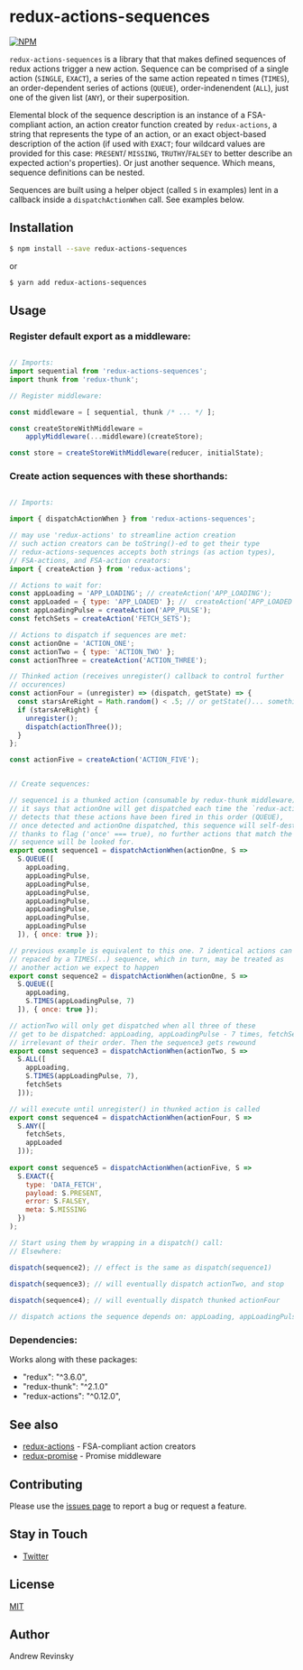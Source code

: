 # redux-actions-sequences

[![NPM](https://nodei.co/npm/redux-actions-sequences.png?downloads=true&stars=true)](https://nodei.co/npm/redux-actions-sequences/)

`redux-actions-sequences` is a library that that makes defined sequences of redux actions trigger a new action. Sequence can be comprised of a single action (`SINGLE`, `EXACT`), a series of the same action repeated n times (`TIMES`), an order-dependent series of actions (`QUEUE`), order-indenendent (`ALL`), just one of the given list (`ANY`), or their superposition. 

Elemental block of the sequence description is an instance of a FSA-compliant action, an action creator function created by `redux-actions`, a string that represents the type of an action, or an exact object-based description of the action (if used with `EXACT`; four wildcard values are provided for this case: `PRESENT`/ `MISSING`, `TRUTHY`/`FALSEY` to better describe an expected action's properties). Or just another sequence. Which means, sequence definitions can be nested.

Sequences are built using a helper object (called `S` in examples) lent in a callback inside a `dispatchActionWhen` call. See examples below.


## Installation

```bash
$ npm install --save redux-actions-sequences
```

or

```bash
$ yarn add redux-actions-sequences
```

## Usage

### Register default export as a middleware:

```js

// Imports:
import sequential from 'redux-actions-sequences';
import thunk from 'redux-thunk';

// Register middleware:

const middleware = [ sequential, thunk /* ... */ ];

const createStoreWithMiddleware =
    applyMiddleware(...middleware)(createStore);

const store = createStoreWithMiddleware(reducer, initialState);

```

### Create action sequences with these shorthands:


```js

// Imports:

import { dispatchActionWhen } from 'redux-actions-sequences';

// may use 'redux-actions' to streamline action creation
// such action creators can be toString()-ed to get their type
// redux-actions-sequences accepts both strings (as action types), 
// FSA-actions, and FSA-action creators:
import { createAction } from 'redux-actions';

// Actions to wait for:
const appLoading = 'APP_LOADING'; // createAction('APP_LOADING');
const appLoaded = { type: 'APP_LOADED' }; //  createAction('APP_LOADED');
const appLoadingPulse = createAction('APP_PULSE');
const fetchSets = createAction('FETCH_SETS');

// Actions to dispatch if sequences are met:
const actionOne = 'ACTION_ONE';
const actionTwo = { type: 'ACTION_TWO' };
const actionThree = createAction('ACTION_THREE');

// Thinked action (receives unregister() callback to control further
// occurences)
const actionFour = (unregister) => (dispatch, getState) => {
  const starsAreRight = Math.random() < .5; // or getState()... something
  if (starsAreRight) {
    unregister();
    dispatch(actionThree());
  }
};

const actionFive = createAction('ACTION_FIVE');


// Create sequences: 

// sequence1 is a thunked action (consumable by redux-thunk middleware)
// it says that actionOne will get dispatched each time the `redux-actions-sequences`
// detects that these actions have been fired in this order (QUEUE),
// once detected and actionOne dispatched, this sequence will self-destruct
// thanks to flag ('once' === true), no further actions that match the 
// sequence will be looked for.
export const sequence1 = dispatchActionWhen(actionOne, S => 
  S.QUEUE([
    appLoading,
    appLoadingPulse,
    appLoadingPulse,
    appLoadingPulse,
    appLoadingPulse,
    appLoadingPulse,
    appLoadingPulse,
    appLoadingPulse
  ]), { once: true });

// previous example is equivalent to this one. 7 identical actions can be
// repaced by a TIMES(..) sequence, which in turn, may be treated as 
// another action we expect to happen
export const sequence2 = dispatchActionWhen(actionOne, S =>
  S.QUEUE([
    appLoading,
    S.TIMES(appLoadingPulse, 7)
  ]), { once: true });

// actionTwo will only get dispatched when all three of these
// get to be dispatched: appLoading, appLoadingPulse - 7 times, fetchSets
// irrelevant of their order. Then the sequence3 gets rewound
export const sequence3 = dispatchActionWhen(actionTwo, S => 
  S.ALL([
    appLoading,
    S.TIMES(appLoadingPulse, 7),
    fetchSets
  ]));

// will execute until unregister() in thunked action is called
export const sequence4 = dispatchActionWhen(actionFour, S => 
  S.ANY([
    fetchSets,
    appLoaded
  ]));
  
export const sequence5 = dispatchActionWhen(actionFive, S => 
  S.EXACT({
    type: 'DATA_FETCH',
    payload: S.PRESENT,
    error: S.FALSEY,
    meta: S.MISSING
  })
);

// Start using them by wrapping in a dispatch() call:
// Elsewhere:

dispatch(sequence2); // effect is the same as dispatch(sequence1) 

dispatch(sequence3); // will eventually dispatch actionTwo, and stop
 
dispatch(sequence4); // will eventually dispatch thunked actionFour

// dispatch actions the sequence depends on: appLoading, appLoadingPulse, fetchSets, appLoaded

```

### Dependencies:

Works along with these packages:

* "redux": "^3.6.0",
* "redux-thunk": "^2.1.0"
* "redux-actions": "^0.12.0",


## See also

- [redux-actions](https://github.com/acdlite/redux-actions) - FSA-compliant action creators
- [redux-promise](https://github.com/acdlite/redux-promise) - Promise middleware

## Contributing

Please use the [issues page](https://github.com/AndrewRevinsky/redux-actions-sequences/issues) to report a bug or request a feature.


## Stay in Touch

* [Twitter](https://twitter.com/andrevinsky)

## License

[MIT](LICENSE)

## Author

Andrew Revinsky
